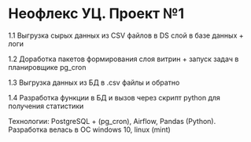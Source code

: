 # Неофлекс УЦ. Проект №1

1.1 Выгрузка сырых данных из CSV файлов в DS слой в базе данных + логи

1.2 Доработка пакетов формирования слоя витрин + запуск задач в планировщике pg_cron

1.3 Выгрузка данных из БД в .csv файлы и обратно

1.4 Разработка функции в БД и вызов через скрипт python для получения статистики

Технологии: PostgreSQL + (pg_cron), Airflow, Pandas (Python).
Разработка велась в ОС windows 10, linux (mint)
